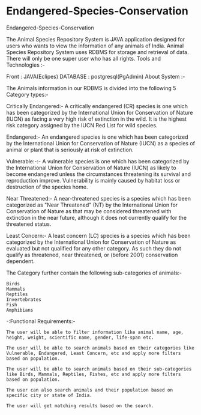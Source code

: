 # Endangered-Species-Conservation
Endangered-Species-Conservation


The Animal Species Repository System is JAVA application designed for users who wants to view the information of any animals of India. Animal Species Repository System uses RDBMS for storage and retrieval of data. There will only be one super user who has all rights.
Tools and Technologies :-

Front : JAVA(Eclipes)
DATABASE : postgresql(PgAdmin)
About System :-

The Animals information in our RDBMS is divided into the following 5 Category types:-

Critically Endangered:-
A critically endangered (CR) species is one which has been categorized by the International Union for Conservation of Nature (IUCN) as facing a very high risk of extinction in the wild. It is the highest risk category assigned by the IUCN Red List for wild species.

Endangered:-
An endangered species is one which has been categorized by the International Union for Conservation of Nature (IUCN) as a species of animal or plant that is seriously at risk of extinction.

Vulnerable:-:-
A vulnerable species is one which has been categorized by the International Union for Conservation of Nature (IUCN) as likely to become endangered unless the circumstances threatening its survival and reproduction improve. Vulnerability is mainly caused by habitat loss or destruction of the species home.

Near Threatened:-
A near-threatened species is a species which has been categorized as "Near Threatened" (NT) by the International Union for Conservation of Nature as that may be considered threatened with extinction in the near future, although it does not currently qualify for the threatened status.

Least Concern:-
A least concern (LC) species is a species which has been categorized by the International Union for Conservation of Nature as evaluated but not qualified for any other category. As such they do not qualify as threatened, near threatened, or (before 2001) conservation dependent.

The Category further contain the following sub-categories of animals:-

    Birds
    Mammals
    Reptiles
    Invertebrates
    Fish
    Amphibians

-:Functional Requirements:-

    The user will be able to filter information like animal name, age, height, weight, scientific name, gender, life-span etc.

    The user will be able to search animals based on their categories like Vulnerable, Endangered, Least Concern, etc and apply more filters based on population.

    The user will be able to search animals based on their sub-categories like Birds, Mammals, Reptiles, Fishes, etc and apply more filters based on population.

    The user can also search animals and their population based on specific city or state of India.

    The user will get matching results based on the search.

